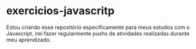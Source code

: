 # exercicios-javascritp
Estou criando esse repositório especificamente para meus estudos com o Javascript, irei fazer regularmente pushs de atividades realizadas durante meu aprendizado.
